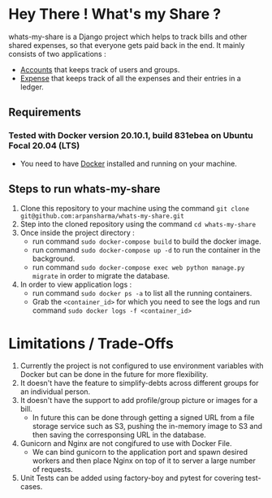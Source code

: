# Hey There ! What's my Share ?

whats-my-share is a Django project which helps to track bills and other shared expenses, so that everyone gets paid back in the end.
It mainly consists of two applications :
   * [Accounts](https://github.com/arpansharma/whats-my-share/tree/main/whats_my_share/accounts) that keeps track of users and groups.
   * [Expense](https://github.com/arpansharma/whats-my-share/tree/ft/docker-config/whats_my_share/expense) that keeps track of all the expenses and their entries in a ledger.


## Requirements
### Tested with Docker version 20.10.1, build 831ebea on Ubuntu Focal 20.04 (LTS)
   * You need to have [Docker](https://www.docker.com/) installed and running on your machine.

## Steps to run whats-my-share
1. Clone this repository to your machine using the command `git clone git@github.com:arpansharma/whats-my-share.git`
2. Step into the cloned repository using the command `cd whats-my-share`
3. Once inside the project directory :
   * run command `sudo docker-compose build` to build the docker image.
   * run command `sudo docker-compose up -d` to run the container in the background.
   * run command `sudo docker-compose exec web python manage.py migrate` in order to migrate the database.
4. In order to view application logs :
   * run command `sudo docker ps -a` to list all the running containers.
   * Grab the `<container_id>` for which you need to see the logs and run command `sudo docker logs -f
    <container_id>`


# Limitations / Trade-Offs
1. Currently the project is not configured to use environment variables with Docker but can be done in the future for more flexibility.
2. It doesn't have the feature to simplify-debts across different groups for an individual person.
3. It doesn't have the support to add profile/group picture or images for a bill.
   * In future this can be done through getting a signed URL from a file storage service such as S3,
    pushing the in-memory image to S3 and then saving the corresponsing URL in the database.
4. Gunicorn and Nginx are not congifured to use with Docker File.
   * We can bind gunicorn to the application port and spawn desired workers and then place Nginx on top of it to server a large number of requests.
5. Unit Tests can be added using factory-boy and pytest for covering test-cases.
